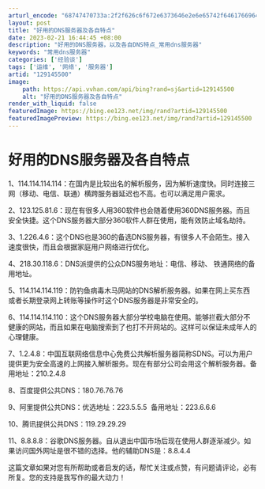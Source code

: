 ```yaml
---
arturl_encode: "68747470733a:2f2f626c6f672e6373646e2e6e65742f6461766964776b782f:61727469636c652f64657461696c732f313239313435353030"
layout: post
title: "好用的DNS服务器及各自特点"
date: 2023-02-21 16:44:45 +08:00
description: "好用的DNS服务器，以及各自DNS特点_常用dns服务器"
keywords: "常用dns服务器"
categories: ['经验谈']
tags: ['运维', '网络', '服务器']
artid: "129145500"
image:
    path: https://api.vvhan.com/api/bing?rand=sj&artid=129145500
    alt: "好用的DNS服务器及各自特点"
render_with_liquid: false
featuredImage: https://bing.ee123.net/img/rand?artid=129145500
featuredImagePreview: https://bing.ee123.net/img/rand?artid=129145500
---
```


# 好用的DNS服务器及各自特点

1、114.114.114.114：在国内是比较出名的解析服务，因为解析速度快。同时连接三网（移动、电信、联通）横跨服务器延迟也不高。也可以满足用户需求。

2、123.125.81.6：现在有很多人用360软件也会随着使用360DNS服务器。而且安全快捷。这个DNS服务器大部分360软件人群在使用，能有效防止域名劫持。

3、1.226.4.6：这个DNS也是360的备选DNS服务器，有很多人不会陌生。接入速度很快，而且会根据家庭用户网络进行优化。

4、218.30.118.6：DNS派提供的公众DNS服务地址：电信、移动、 铁通网络的备用地址。

5、114.114.114.119：防钓鱼病毒木马网站的DNS解析服务器。如果在网上买东西或者长期登录网上转账等操作时这个DNS服务器是非常安全的。

6、114.114.114.110：这个DNS服务器大部分学校电脑在使用。能够拦截大部分不健康的网站，而且如果在电脑搜索到了也打不开网站的。这样可以保证未成年人的心理健康。

7、1.2.4.8：中国互联网络信息中心免费公共解析服务器简称SDNS。可以为用户提供更为安全高速的上网接入解析服务。现在有部分公司会用这个解析服务器。备用地址：210.2.4.8

8、百度提供公共DNS：180.76.76.76

9、阿里提供公共DNS：优选地址：223.5.5.5  备用地址：223.6.6.6

10、腾讯提供公共DNS：119.29.29.29

11、8.8.8.8：谷歌DNS服务器。自从退出中国市场后现在使用人群逐渐减少。如果访问国外网址是很不错的选择。他的辅助DNS是：8.8.4.4

这篇文章如果对您有所帮助或者启发的话，帮忙关注或点赞，有问题请评论，必有所复。您的支持是我写作的最大动力！
